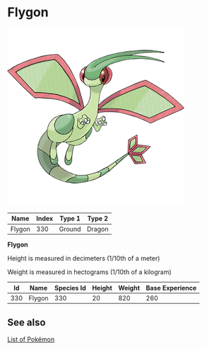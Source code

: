# Flygon


![Flygon](images/330.png)

| **Name** | **Index** | **Type 1** | **Type 2** |
|----|----|----|----|
| Flygon | 330 | Ground | Dragon  |

**Flygon** 


Height is measured in decimeters (1/10th of a meter)

Weight is measured in hectograms (1/10th of a kilogram)

| **Id** | **Name** | **Species Id** | **Height** | **Weight** | **Base Experience** |
|--------|----------|----------------|------------|------------|---------------------|
| 330 | Flygon | 330 | 20 | 820 | 260 |


## See also

[List of Pokémon](../pokemon.md)
